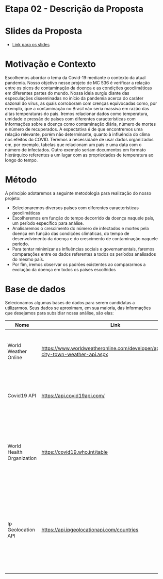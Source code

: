 # Etapa 02 - Descrição da Proposta
# Slides da Proposta
* [Link para os slides](https://github.com/MatheusBulhoes/MC536-Trabalho/blob/main/stage02/slides/ppt%20etapa2.pdf)
# Motivação e Contexto
Escolhemos abordar o tema da Covid-19 mediante o contexto da atual pandemia. Nosso objetivo nesse projeto de MC 536 é verificar a relação entre os picos de contaminação da doença e as condições geoclimáticas em diferentes partes do mundo. Nossa ideia surgiu diante das especulações disseminadas no início da pandemia acerca do caráter sazonal do vírus, as quais corroboram com crenças equivocadas como, por exemplo, que a contaminação no Brasil não seria massiva em razão das altas temperaturas do país. Iremos relacionar dados como temperatura, umidade e pressão de países com diferentes características com informações sobre a doença como contaminação diária, número de mortes e número de recuperados. A expectativa é de que encontremos uma relação relevante, porém não determinante, quanto à influência do clima nos efeitos do COVID. Teremos a necessidade de usar dados organizados
em, por exemplo, tabelas que relacionam um país e uma data com o número de infectados. Outro exemplo seriam documentos em formato hierárquico referentes a um lugar com as propriedades de temperatura ao longo do tempo.
# Método
A princípio adotaremos a seguinte metodologia para realização do nosso projeto:
* Selecionaremos diversos países com diferentes características geoclimáticas
* Escolheremos em função do tempo decorrido da doença naquele país, um período específico para análise.
* Analisaremos o crescimento do número de infectados e mortes pela doença em função das condições climáticas, do tempo de desenvolvimento da doença e do crescimento de contaminação naquele período.
* Para tentar minimizar as influências sociais e governamentais, faremos comparações entre os dados referentes a todos os períodos analisados do mesmo país.
* Por fim, iremos observar os padrões existentes ao compararmos a evolução da doença em todos os países escolhidos
# Base de dados
Selecionamos algumas bases de dados para serem candidatas a utilizarmos. Seus dados se aproximam, em sua maioria, das informações que desejamos para subsidiar nossa análise, são elas:

Nome | Link | Descrição
----- | ----- | -----
World Weather Online | https://www.worldweatheronline.com/developer/api/docs/local-city-town-weather-api.aspx | Contém informações históricas dos dados climáticos de diversas cidades do mundo
Covid19 API | https://api.covid19api.com/ | Contém os principais dados da covid, como contaminação, mortes e recuperados, em todos os países
World Health Organization | https://covid19.who.int/table | Apresenta informações gerais relevantes para serem adicionadas ao estudo, não necessariamente será usada diretamente para reacionar os dados
Ip Geolocation API | https://api.ipgeolocationapi.com/countries | Contém as coordenadas geográficas da maioria das cidades e países. Será usada em conjunto com a Open Weather Map pois essa requer as coordenadas para buscar os dados climáticos
